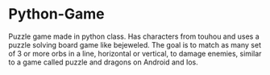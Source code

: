 # Python-Game
Puzzle game made in python class. Has characters from touhou and uses a puzzle solving board game like bejeweled. The goal is to match as many set of 3 or more orbs in a line, horizontal or vertical, to damage enemies, similar to a game called puzzle and dragons on Android and Ios.
